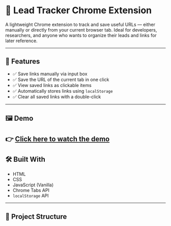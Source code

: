 # 🔖 Lead Tracker Chrome Extension

A lightweight Chrome extension to track and save useful URLs — either manually or directly from your current browser tab. Ideal for developers, researchers, and anyone who wants to organize their leads and links for later reference.

---

## 🚀 Features

- ✅ Save links manually via input box
- ✅ Save the URL of the current tab in one click
- ✅ View saved links as clickable items
- ✅ Automatically stores links using `localStorage`
- ✅ Clear all saved links with a double-click

---

## 🖼️ Demo

👉 [Click here to watch the demo](demo.mp4)
---

## 🛠️ Built With

- HTML
- CSS
- JavaScript (Vanilla)
- Chrome Tabs API
- `localStorage` API

---

## 📂 Project Structure

